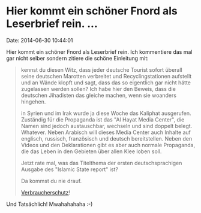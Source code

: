 Hier kommt ein schöner Fnord als Leserbrief rein. \...
======================================================

Date: 2014-06-30 10:44:01

Hier kommt ein schöner Fnord als Leserbrief rein. Ich kommentiere das
mal gar nicht selber sondern zitiere die schöne Einleitung mit:

> kennst du diesen Witz, dass jeder deutsche Tourist sofort überall
> seine deutschen Marotten verbreitet und Recyclingstationen aufstellt
> und an Wände klopft und sagt, dass das so eigentlich gar nicht hätte
> zugelassen werden sollen? Ich habe hier den Beweis, dass die deutschen
> Jihadisten das gleiche machen, wenn sie woanders hingehen.
>
> in Syrien und im Irak wurde ja diese Woche das Kaliphat ausgerufen.
> Zuständig für die Propaganda ist das \"Al Hayat Media Center\", die
> Namen sind jedoch austauschbar, wechseln und sind doppelt belegt.
> Whatever. Neben Arabisch will dieses Media Center auch Inhalte auf
> englisch, russisch, französisch und deutsch bereitstellen. Neben den
> Videos und den Deklarationen gibt es aber auch normale Propaganda, die
> das Leben in den Gebieten über allen Klee loben soll.
>
> Jetzt rate mal, was das Titelthema der ersten deutschsprachigen
> Ausgabe des \"Islamic State report\" ist?
>
> Da kommst du nie drauf.
>
> [Verbraucherschutz](https://ia801409.us.archive.org/26/items/ISRIssue1FinalPDFDE/ISR%20Issue%201%20Final%20PDF_DE.pdf)!

Und Tatsächlich! Mwahahahaha :-)
